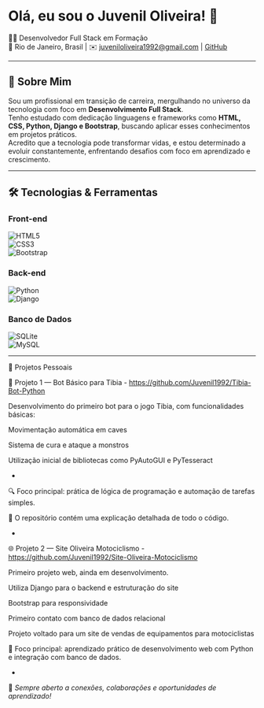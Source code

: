 # Olá, eu sou o Juvenil Oliveira! 👋

🧑‍💻 Desenvolvedor Full Stack em Formação  
📍 Rio de Janeiro, Brasil | ✉️ juveniloliveira1992@gmail.com | [GitHub](https://github.com/Juvenil1992)

---

## 🚀 Sobre Mim

Sou um profissional em transição de carreira, mergulhando no universo da tecnologia com foco em **Desenvolvimento Full Stack**.  
Tenho estudado com dedicação linguagens e frameworks como **HTML, CSS, Python, Django e Bootstrap**, buscando aplicar esses conhecimentos em projetos práticos.  
Acredito que a tecnologia pode transformar vidas, e estou determinado a evoluir constantemente, enfrentando desafios com foco em aprendizado e crescimento.

---

## 🛠 Tecnologias & Ferramentas

### Front-end  
![HTML5](https://img.shields.io/badge/HTML5-E34F26?style=flat&logo=html5&logoColor=white)  
![CSS3](https://img.shields.io/badge/CSS3-1572B6?style=flat&logo=css3&logoColor=white)  
![Bootstrap](https://img.shields.io/badge/Bootstrap-7952B3?style=flat&logo=bootstrap&logoColor=white)

### Back-end  
![Python](https://img.shields.io/badge/Python-3776AB?style=flat&logo=python&logoColor=white)  
![Django](https://img.shields.io/badge/Django-092E20?style=flat&logo=django&logoColor=white)

### Banco de Dados  
![SQLite](https://img.shields.io/badge/SQLite-003B57?style=flat&logo=sqlite&logoColor=white)  
![MySQL](https://img.shields.io/badge/MySQL-4479A1?style=flat&logo=mysql&logoColor=white) 

---
🚀 Projetos Pessoais

🧠 Projeto 1 — Bot Básico para Tibia - https://github.com/Juvenil1992/Tibia-Bot-Python

Desenvolvimento do primeiro bot para o jogo Tibia, com funcionalidades básicas:

Movimentação automática em caves

Sistema de cura e ataque a monstros

Utilização inicial de bibliotecas como PyAutoGUI e PyTesseract

-

🔍 Foco principal: prática de lógica de programação e automação de tarefas simples.

📄 O repositório contém uma explicação detalhada de todo o código.


-

🌐 Projeto 2 — Site Oliveira Motociclismo - https://github.com/Juvenil1992/Site-Oliveira-Motociclismo

Primeiro projeto web, ainda em desenvolvimento.

Utiliza Django para o backend e estruturação do site

Bootstrap para responsividade

Primeiro contato com banco de dados relacional

Projeto voltado para um site de vendas de equipamentos para motociclistas

🌱 Foco principal: aprendizado prático de desenvolvimento web com Python e integração com banco de dados.


-

📌 *Sempre aberto a conexões, colaborações e oportunidades de aprendizado!*
